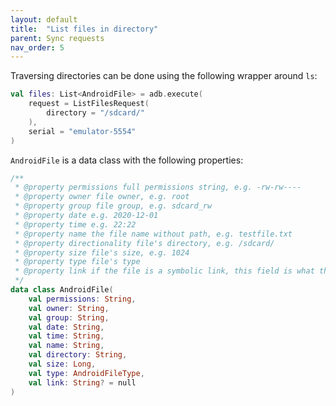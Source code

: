 ```yaml
---
layout: default
title:  "List files in directory"
parent: Sync requests
nav_order: 5
---
```


Traversing directories can be done using the following wrapper around `ls`:

```kotlin
val files: List<AndroidFile> = adb.execute(
    request = ListFilesRequest(
        directory = "/sdcard/"
    ),
    serial = "emulator-5554" 
)
```

`AndroidFile` is a data class with the following properties:

```kotlin
/**
 * @property permissions full permissions string, e.g. -rw-rw----
 * @property owner file owner, e.g. root
 * @property group file group, e.g. sdcard_rw
 * @property date e.g. 2020-12-01
 * @property time e.g. 22:22
 * @property name the file name without path, e.g. testfile.txt
 * @property directionality file's directory, e.g. /sdcard/
 * @property size file's size, e.g. 1024
 * @property type file's type
 * @property link if the file is a symbolic link, this field is what the link points to
 */
data class AndroidFile(
    val permissions: String,
    val owner: String,
    val group: String,
    val date: String,
    val time: String,
    val name: String,
    val directory: String,
    val size: Long,
    val type: AndroidFileType,
    val link: String? = null
)
```
